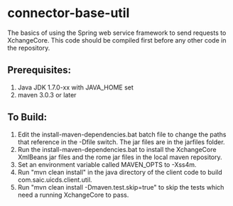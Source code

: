 connector-base-util
===================

The basics of using the Spring web service framework to send requests to XchangeCore.
This code should be compiled first before any other code in the repository.

Prerequisites:
--------------
1. Java JDK 1.7.0-xx with JAVA_HOME set
2. maven 3.0.3 or later


To Build:
----------------------
1. Edit the install-maven-dependencies.bat batch file to change
   the paths that reference in the -Dfile switch. The jar files
   are in the jarfiles folder. 
2. Run the install-maven-dependencies.bat to install the XchangeCore
   XmlBeans jar files and the rome jar files in the local maven repository.
3. Set an environment variable called MAVEN_OPTS to -Xss4m.
4. Run "mvn clean install" in the java directory of the client code to
   build com.saic.uicds.client.util.
5. Run "mvn clean install -Dmaven.test.skip=true" to skip the tests which need a running XchangeCore to pass.

